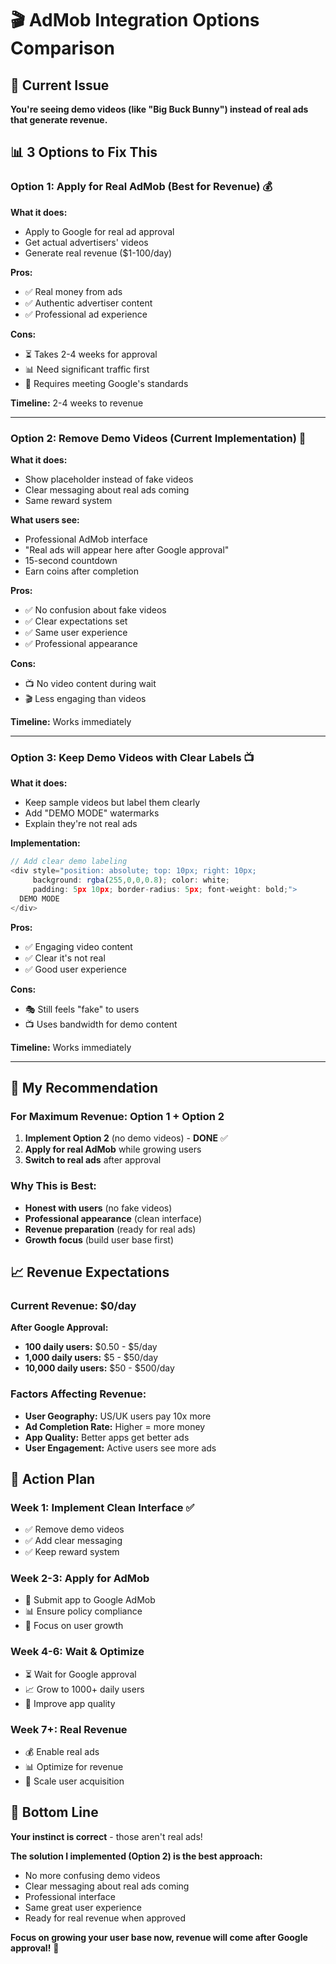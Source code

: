 # 🎬 AdMob Integration Options Comparison

## 🎯 Current Issue
**You're seeing demo videos (like "Big Buck Bunny") instead of real ads that generate revenue.**

## 📊 3 Options to Fix This

### Option 1: Apply for Real AdMob (Best for Revenue) 💰
**What it does:**
- Apply to Google for real ad approval
- Get actual advertisers' videos
- Generate real revenue ($1-100/day)

**Pros:**
- ✅ Real money from ads
- ✅ Authentic advertiser content
- ✅ Professional ad experience

**Cons:**
- ⏳ Takes 2-4 weeks for approval
- 📊 Need significant traffic first
- 🎯 Requires meeting Google's standards

**Timeline:** 2-4 weeks to revenue

---

### Option 2: Remove Demo Videos (Current Implementation) 🎨
**What it does:**
- Show placeholder instead of fake videos
- Clear messaging about real ads coming
- Same reward system

**What users see:**
- Professional AdMob interface
- "Real ads will appear here after Google approval"
- 15-second countdown
- Earn coins after completion

**Pros:**
- ✅ No confusion about fake videos
- ✅ Clear expectations set
- ✅ Same user experience
- ✅ Professional appearance

**Cons:**
- 📺 No video content during wait
- 🎬 Less engaging than videos

**Timeline:** Works immediately

---

### Option 3: Keep Demo Videos with Clear Labels 📺
**What it does:**
- Keep sample videos but label them clearly
- Add "DEMO MODE" watermarks
- Explain they're not real ads

**Implementation:**
```javascript
// Add clear demo labeling
<div style="position: absolute; top: 10px; right: 10px; 
     background: rgba(255,0,0,0.8); color: white; 
     padding: 5px 10px; border-radius: 5px; font-weight: bold;">
  DEMO MODE
</div>
```

**Pros:**
- ✅ Engaging video content
- ✅ Clear it's not real
- ✅ Good user experience

**Cons:**
- 🎭 Still feels "fake" to users
- 📺 Uses bandwidth for demo content

**Timeline:** Works immediately

---

## 🎯 My Recommendation

### For Maximum Revenue: **Option 1 + Option 2**
1. **Implement Option 2** (no demo videos) - **DONE** ✅
2. **Apply for real AdMob** while growing users
3. **Switch to real ads** after approval

### Why This is Best:
- **Honest with users** (no fake videos)
- **Professional appearance** (clean interface)
- **Revenue preparation** (ready for real ads)
- **Growth focus** (build user base first)

## 📈 Revenue Expectations

### Current Revenue: $0/day
**After Google Approval:**
- **100 daily users:** $0.50 - $5/day
- **1,000 daily users:** $5 - $50/day
- **10,000 daily users:** $50 - $500/day

### Factors Affecting Revenue:
- **User Geography:** US/UK users pay 10x more
- **Ad Completion Rate:** Higher = more money
- **App Quality:** Better apps get better ads
- **User Engagement:** Active users see more ads

## 🚀 Action Plan

### Week 1: Implement Clean Interface ✅
- ✅ Remove demo videos
- ✅ Add clear messaging
- ✅ Keep reward system

### Week 2-3: Apply for AdMob
- 📝 Submit app to Google AdMob
- 📊 Ensure policy compliance
- 🎯 Focus on user growth

### Week 4-6: Wait & Optimize
- ⏳ Wait for Google approval
- 📈 Grow to 1000+ daily users
- 🔧 Improve app quality

### Week 7+: Real Revenue
- 💰 Enable real ads
- 📊 Optimize for revenue
- 🎯 Scale user acquisition

## 🎯 Bottom Line

**Your instinct is correct** - those aren't real ads! 

**The solution I implemented (Option 2) is the best approach:**
- No more confusing demo videos
- Clear messaging about real ads coming
- Professional interface
- Same great user experience
- Ready for real revenue when approved

**Focus on growing your user base now, revenue will come after Google approval!** 🚀
